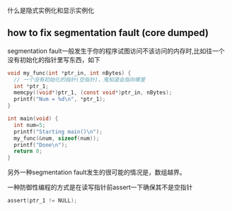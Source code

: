 什么是隐式实例化和显示实例化

## how to fix segmentation fault (core dumped)
segmentation fault一般发生于你的程序试图访问不该访问的内存时,比如往一个没有初始化的指针里写东西，如下

```c
void my_func(int *ptr_in, int nBytes) {
  // 一个没有初始化的指针(空指针)，鬼知道会指向哪里
  int *ptr_1;  
  memcpy((void*)ptr_1, (const void*)ptr_in, nBytes);
  printf("Num = %d\n", *ptr_1);
}

int main(void) {
  int num=5;
  printf("Starting main()\n");
  my_func(&num, sizeof(num));
  printf("Done\n");
  return 0;
}
```

另外一种segmentation fault发生的很可能的情况是，数组越界。

一种防御性编程的方式是在读写指针前assert一下确保其不是空指针

```c
assert(ptr_1 != NULL);
```